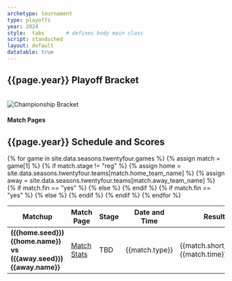 ```yaml
---
archetype: tournament
type: playoffs
year: 2024
style:  tabs       # defines body main class
script: standsched
layout: default
datatable: true
---
```

<h2> {{page.year}} Playoff Bracket </h2>
<br>

<img src="/resources/{{page.year}}/bracket.png" alt="Championship Bracket">

<br>
<h4> Match Pages </h4>
<h2> {{page.year}} Schedule and Scores </h2>
<table class="display3">
  <colgroup>
    <col class="thirty"/>
    <col class="fifteen"/>
    <col class="twenty"/>
    <col class="twenty"/>
    <col class="fifteen"/>
  </colgroup>
  <thead>
    <tr>
      <th>Matchup</th>
      <th>Match Page</th>
      <th>Stage</th>
      <th>Date and Time</th>
      <th>Result</th>
    </tr>
  </thead>
  <tbody>
    {% for game in site.data.seasons.twentyfour.games %}
    {% assign match = game[1] %}
    {% if match.stage != "reg" %}
    {% assign home = site.data.seasons.twentyfour.teams[match.home_team_name] %}
    {% assign away = site.data.seasons.twentyfour.teams[match.away_team_name] %}
    <tr>
      <td><b>({{home.seed}}) {{home.name}} vs ({{away.seed}}) {{away.name}}</b></td>
      {% if match.fin == "yes" %}
      <td><a href="/{{page.year}}/games/game{{match.game_id}}">Match Stats</a></td>
      {% else %}
      <td> TBD </td>
      {% endif %}
      <td>{{match.type}}</td>
      <td>{{match.short_date}}, {{match.time}}</td>
      {% if match.fin == "yes" %}
      <td>{{home.tag}} {{match.home_score}} - {{match.away_score}} {{away.tag}}</td>
      {% else %}
      <td> TBD </td>
      {% endif %}
    </tr>
    {% endif %}
    {% endfor %}
  </tbody>
 </table>